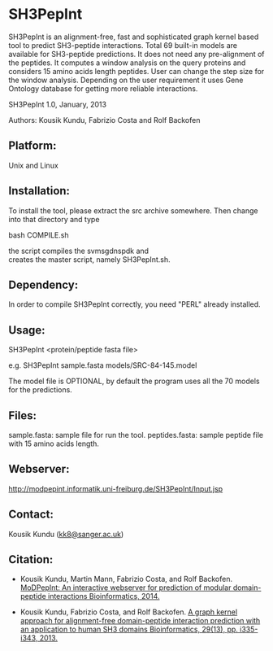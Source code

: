 SH3PepInt
===

SH3PepInt is an alignment-free, fast and sophisticated graph kernel based tool to predict SH3-peptide interactions. Total 69 built-in models are available for SH3-peptide predictions. It does not need any pre-alignment of the peptides. It computes a window analysis on the query proteins and considers 15 amino acids length peptides. User can change the step size for the window analysis. Depending on the user requirement it uses Gene Ontology database for getting more reliable interactions.

SH3PepInt 1.0, January, 2013 

Authors: Kousik Kundu, Fabrizio Costa and Rolf Backofen

Platform:
------------

Unix and Linux


Installation:
------------

To install the tool, please extract the src archive somewhere. Then change
into that directory and type

bash COMPILE.sh

the script compiles the svmsgdnspdk and  
creates the master script, namely SH3PepInt.sh. 




Dependency:
-------------

In order to compile SH3PepInt correctly, you need "PERL" already installed.



Usage:
--------------

SH3PepInt <protein/peptide fasta file> <model file>

e.g. SH3PepInt sample.fasta models/SRC-84-145.model

The model file is OPTIONAL, by default the program uses all the 70 models for the predictions. 


Files:
-----------------
sample.fasta: sample file for run the tool.
peptides.fasta: sample peptide file with 15 amino acids length.


Webserver:
-----------------
http://modpepint.informatik.uni-freiburg.de/SH3PepInt/Input.jsp


Contact:
-----------------
Kousik Kundu (kk8@sanger.ac.uk)


Citation:
-----------------
* Kousik Kundu, Martin Mann, Fabrizio Costa, and Rolf Backofen.
[MoDPepInt: An interactive webserver for prediction of modular domain-peptide interactions
Bioinformatics, 2014.](https://academic.oup.com/bioinformatics/article-lookup/doi/10.1093/bioinformatics/btu350)

* Kousik Kundu, Fabrizio Costa, and Rolf Backofen.
[A graph kernel approach for alignment-free domain-peptide interaction prediction with an application to human SH3 domains
Bioinformatics, 29(13), pp. i335-i343, 2013.](https://academic.oup.com/bioinformatics/article-lookup/doi/10.1093/bioinformatics/btt220)




